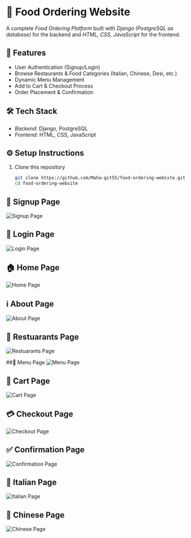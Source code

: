 # 🍔 Food Ordering Website  

A complete *Food Ordering Platform* built with *Django (PostgreSQL as database)* for the backend and *HTML, CSS, JavaScript* for the frontend.  

## 🚀 Features  
- User Authentication (Signup/Login)  
- Browse Restaurants & Food Categories (Italian, Chinese, Desi, etc.)  
- Dynamic Menu Management  
- Add to Cart & Checkout Process  
- Order Placement & Confirmation  

## 🛠 Tech Stack  
- *Backend*: Django, PostgreSQL  
- *Frontend*: HTML, CSS, JavaScript  

## ⚙ Setup Instructions  

1. Clone this repository  
   ```bash
   git clone https://github.com/Maha-git55/food-ordering-website.git
   cd food-ordering-website


## 📝 Signup Page 
![Signup Page](screenshots/signup.png)

## 🔑 Login Page 
![Login Page](screenshots/login.png)

## 🏠 Home Page 
![Home Page](screenshots/index.png)

## ℹ About Page 
![About Page](screenshots/about.png)

## 🍴 Restuarants Page 
![Restuarants Page](screenshots/restuarants.png)

##📜  Menu Page 
![Menu Page](screenshots/menu.png)

## 🛒 Cart Page 
![Cart Page ](screenshots/cart.png)

## 💳 Checkout Page 
![Checkout Page ](screenshots/checkout.png)

## ✅ Confirmation Page 
![Confirmation Page](screenshots/confirmation.png)

## 🍕 Italian Page 
![Italian Page](screenshots/italian.png)

## 🍜 Chinese Page
![Chinese Page](screenshot/chinese.png)







